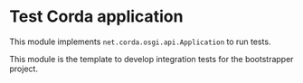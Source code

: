 
# Test Corda application

This module implements `net.corda.osgi.api.Application` to run tests.

This module is the template to develop integration tests for the bootstrapper project.
```